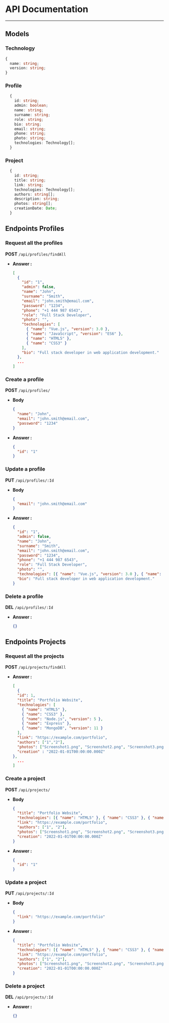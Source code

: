 # API Documentation

---

## Models

### Technology

```typescript
{
  name: string;
  version: string;
}
```

### Profile

```typescript
  {
    id: string;
    admin: boolean;
    name: string;
    surname: string;
    role: string;
    bio: string;
    email: string;
    phone: string;
    photo: string;
    technologies: Technology[];
  }
```

### Project

```typescript
  {
    id: string;
    title: string;
    link: string;
    technologies: Technology[];
    authors: string[];
    description: string;
    photos: string[];
    creationDate: Date;
  }
```

## Endpoints Profiles

### Request all the profiles

**POST** `/api/profiles/findAll`
- **Answer :**

  ```json
  [
    {
      "id": "1",
      "admin": false,
      "name": "John",
      "surname": "Smith",
      "email": "john.smith@email.com",
      "password": "1234",
      "phone": "+1 444 987 6543",
      "role": "Full Stack Developer",
      "photo": "",
      "technologies": [
        { "name": "Vue.js", "version": 3.0 },
        { "name": "JavaScript", "version": "ES6" },
        { "name": "HTML5" },
        { "name": "CSS3" }
      ],
      "bio": "Full stack developer in web application development."
    },
    ...
  ]
  ```

### Create a profile

**POST** `/api/profiles/`
- **Body**
  ```json
  {
    "name": "John",
    "email": "john.smith@email.com",
    "password": "1234"
  }
  ```
- **Answer :**

  ```json
  {
    "id": "1"
  }
  ```

### Update a profile

**PUT** `/api/profiles/:Id`
- **Body**
  ```json
  {
    "email": "john.smith@email.com"
  }
  ```
- **Answer :**

  ```json
  {
    "id": "1",
    "admin": false,
    "name": "John",
    "surname": "Smith",
    "email": "john.smith@email.com",
    "password": "1234",
    "phone": "+1 444 987 6543",
    "role": "Full Stack Developer",
    "photo": "",
    "technologies": [{ "name": "Vue.js", "version": 3.0 }, { "name": "JavaScript", "version": "ES6" }, { "name": "HTML5" }, { "name": "CSS3" }],
    "bio": "Full stack developer in web application development."
  }
  ```

### Delete a profile

**DEL** `/api/profiles/:Id`
- **Answer :**

  ```json
  {}
  ```

## Endpoints Projects

### Request all the projects

**POST** `/api/projects/findAll`
- **Answer :**

  ```json
  [
    {
    "id": 1,
    "title": "Portfolio Website",
    "technologies": [
      { "name": "HTML5" },
      { "name": "CSS3" },
      { "name": "Node.js", "version": 5 },
      { "name": "Express" },
      { "name": "MongoDB", "version": 11 }
    ],
    "link": "https://example.com/portfolio",
    "authors": ["1","2"],
    "photos": ["Screenshot1.png", "Screenshot2.png", "Screenshot3.png"],
    "creation" : "2022-01-01T00:00:00.000Z"
  },
    ...
  ]
  ```

### Create a project

**POST** `/api/projects/`
- **Body**
  ```json
  {
    "title": "Portfolio Website",
    "technologies": [{ "name": "HTML5" }, { "name": "CSS3" }, { "name": "Node.js", "version": 5 }, { "name": "Express" }, { "name": "MongoDB", "version": 11 }],
    "link": "https://example.com/portfolio",
    "authors": ["1", "2"],
    "photos": ["Screenshot1.png", "Screenshot2.png", "Screenshot3.png"],
    "creation": "2022-01-01T00:00:00.000Z"
  }
  ```
- **Answer :**

  ```json
  {
    "id": "1"
  }
  ```

### Update a project

**PUT** `/api/projects/:Id`
- **Body**
  ```json
  {
    "link": "https://example.com/portfolio"
  }
  ```
- **Answer :**

  ```json
  {
    "title": "Portfolio Website",
    "technologies": [{ "name": "HTML5" }, { "name": "CSS3" }, { "name": "Node.js", "version": 5 }, { "name": "Express" }, { "name": "MongoDB", "version": 11 }],
    "link": "https://example.com/portfolio",
    "authors": ["1", "2"],
    "photos": ["Screenshot1.png", "Screenshot2.png", "Screenshot3.png"],
    "creation": "2022-01-01T00:00:00.000Z"
  }
  ```

### Delete a project

**DEL** `/api/projects/:Id`
- **Answer :**

  ```json
  {}
  ```
